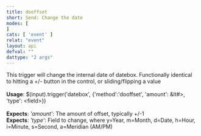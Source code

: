 ```yaml
---
title: dooffset
short: Send: Change the date
modes: [
]
cats: [ 'event' ]
relat: "event"
layout: api
defval: ""
dattype: "2 args"
---
```


This trigger will change the internal date of datebox.  Functionally identical to hitting a +/- button in the control, or sliding/flipping a value<br><br><b>Usage</b>: $(input).trigger('datebox', {'method':'dooffset', 'amount': &lt#>, 'type': &lt;field>})<br><br><b>Expects</b>: <em>'amount'</em>: The amount of offset, typically +/-1<br><b>Expects</b>: <em>'type'</em>: Field to change, where y=Year, m=Month, d=Date, h=Hour, i=Minute, s=Second, a=Meridian (AM/PM)
